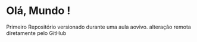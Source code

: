 # Olá, Mundo !
 Primeiro Repositório versionado
    durante uma aula aovivo.
    alteração remota diretamente pelo GitHub
